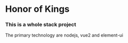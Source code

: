 # Honor of Kings
### This is a whole stack project
The primary technology are nodejs, vue2 and element-ui
